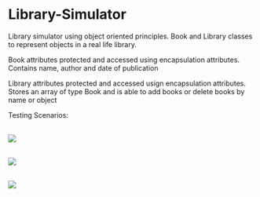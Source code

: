# Library-Simulator

Library simulator using object oriented principles. Book and Library classes to represent objects in a real life library. 

Book attributes protected and accessed using encapsulation attributes. Contains name, author and date of publication 


Library attributes protected and accessed usign encapsulation attributes. Stores an array of type Book and is able to add books or delete books by name or object 

Testing Scenarios:
<br><br>

<img src = "images/img1"> <br><br>

<img src = "images/img2"> <br><br>

<img src = "images/img3"> <br><br>
